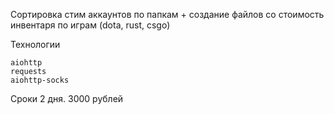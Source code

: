Сортировка стим аккаунтов по папкам + создание файлов со стоимость инвентаря по играм (dota, rust, csgo)


Технологии

    aiohttp
    requests
    aiohttp-socks
    

Сроки 2 дня. 3000 рублей
